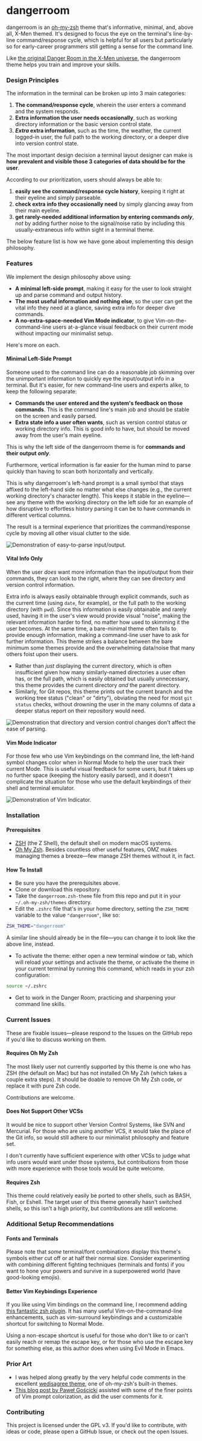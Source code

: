 # dangerroom

dangerroom is an [oh-my-zsh][oh-my-zsh] theme that's informative, minimal, and, above all, X-Men themed. It's designed to focus the eye on the terminal's line-by-line command/response cycle, which is helpful for all users but particularly so for early-career programmers still getting a sense for the command line.

Like [the original Danger Room in the X-Men universe](https://en.wikipedia.org/wiki/Danger_Room), the dangerroom theme helps you train and improve your skills.

### Design Principles

The information in the terminal can be broken up into 3 main categories:

1. **The command/response cycle**, wherein the user enters a command and the system responds.
2. **Extra information the user needs occasionally**, such as working directory information or the basic version control state.
3. **_Extra_ extra information**, such as the time, the weather, the current logged-in user, the full path to the working directory, or a deeper dive into version control state.

The most important design decision a terminal layout designer can make is **how prevalent and visible those 3 categories of data should be for the user**.

According to our prioritization, users should always be able to:

1. **easily see the command/response cycle history**, keeping it right at their eyeline and simply parseable.
2. **check extra info they occasionally need** by simply glancing away from their main eyeline.
3. **get rarely-needed additional information by entering commands _only_**, _not_ by adding further noise to the signal/noise ratio by including this usually-extraneous info within sight in a terminal theme.

The below feature list is how we have gone about implementing this design philosophy.

### Features

We implement the design philosophy above using:

- **A minimal left-side prompt**, making it easy for the user to look straight up and parse command and output history.
- **The most useful information and nothing else**, so the user can get the vital info they need at a glance, saving extra info for deeper dive commands.
- **A no-extra-space-needed Vim Mode indicator**, to give Vim-on-the-command-line users at-a-glance visual feedback on their current mode without impacting our minimalist setup.

Here's more on each.

#### Minimal Left-Side Prompt

Someone used to the command line can do a reasonable job skimming over the unimportant information to quickly eye the input/output info in a terminal. But it's easier, for new command-line users and experts alike, to keep the following separate:

- **Commands the user entered and the system's feedback on those commands**. This is the command line's main job and should be stable on the screen and easily parsed.
- **Extra state info a user often wants**, such as version control status or working directory info. This is good info to have, but should be moved away from the user's main eyeline.

This is why the left side of the dangerroom theme is for **commands and their output _only_**.

Furthermore, vertical information is far easier for the human mind to parse quickly than having to scan both horizontally and vertically.

This is why dangerroom's left-hand prompt is a small symbol that stays affixed to the left-hand side no matter what else changes (e.g., the current working directory's character length). This keeps it stable in the eyeline—see any theme with the working directory on the left side for an example of how disruptive to effortless history parsing it can be to have commands in different vertical columns.

The result is a terminal experience that prioritizes the command/response cycle by moving all other visual clutter to the side.

![Demonstration of easy-to-parse input/output.](./assets/feature-walkthrough-screenshot-1.png "The X-Men believe in terminal prompt minimalism. Or they would, if they were computer hackers.")

#### Vital Info Only

When the user _does_ want more information than the input/output from their commands, they can look to the right, where they can see directory and version control information.

Extra info is always easily obtainable through explicit commands, such as the current time (using `date`, for example), or the full path to the working directory (with `pwd`). Since this information is easily obtainable and rarely used, having it in the user's view would provide visual "noise", making the relevant information harder to find, no matter how used to skimming it the user becomes. At the same time, a bare-minimal theme often fails to provide enough information, making a command-line user have to ask for further information. This theme strikes a balance between the bare minimum some themes provide and the overwhelming data/noise that many others foist upon their users.

- Rather than _just_ displaying the current directory, which is often insufficient given how many similarly-named directories a user often has, or the full path, which is easily obtained but usually unnecessary, this theme provides the current directory _and_ the parent directory.
- Similarly, for Git repos, this theme prints out the current branch and the working tree status ("clean" or "dirty"), obviating the need for most `git status` checks, without drowning the user in the many columns of data a deeper status report on their repository would need.

![Demonstration that directory and version control changes don't affect the ease of parsing.](./assets/feature-walkthrough-screenshot-2.png "Marvel would love this theme as much as the X-Men would, and neither party would ever consider suing me. Right?")

#### Vim Mode Indicator

For those few who use Vim keybindings on the command line, the left-hand symbol changes color when in Normal Mode to help the user track their current Mode. This is useful visual feedback for some users, but it takes up no further space (keeping the history easily parsed), and it doesn't complicate the situation for those who use the default keybindings of their shell and terminal emulator.

![Demonstration of Vim Indicator.](./assets/feature-walkthrough-screenshot-3.png "Maybe they'd welcome the tribute. Yessir, I bet they'd even make me an honorary X-Man! \"The Hacker\"? \"Captain Coder\"? \"Mister Middle-Aged\"?")

### Installation

#### Prerequisites

- [ZSH](https://en.wikipedia.org/wiki/Z_shell) (the Z Shell), the default shell on modern macOS systems.
- [Oh My Zsh][oh-my-zsh]. Besides countless other useful features, OMZ makes managing themes a breeze—few manage ZSH themes without it, in fact.

#### How To Install

- Be sure you have the prerequisites above.
- Clone or download this repository.
- Take the `dangerroom.zsh-theme` file from this repo and put it in your `~/.oh-my-zsh/themes` directory.
- Edit the `.zshrc` file that's in your home directory, setting the `ZSH_THEME` variable to the value `"dangerroom"`, like so:

```sh
ZSH_THEME="dangerroom"
```

A similar line should already be in the file—you can change it to look like the above line, instead.

- To activate the theme: either open a new terminal window or tab, which will reload your settings and activate the theme, or activate the theme in your current terminal by running this command, which reads in your zsh configuration:

```sh
source ~/.zshrc
```

- Get to work in the Danger Room, practicing and sharpening your command line skills.

### Current Issues

These are fixable issues—please respond to the Issues on the GitHub repo if you'd like to discuss working on them.

#### Requires Oh My Zsh

The most likely user not currently supported by this theme is one who has ZSH (the default on Mac) but has not installed Oh My Zsh (which takes a couple extra steps). It should be doable to remove Oh My Zsh code, or replace it with pure Zsh code.

Contributions are welcome.

#### Does Not Support Other VCSs

It would be nice to support other Version Control Systems, like SVN and Mercurial. For those who are using another VCS, it would take the place of the Git info, so would still adhere to our minimalist philosophy and feature set.

I don't currently have sufficient experience with other VCSs to judge what info users would want under those systems, but contributions from those with more experience with those tools would be quite welcome.

#### Requires Zsh

This theme could relatively easily be ported to other shells, such as BASH, Fish, or Eshell. The target user of this theme generally hasn't switched shells, so this isn't a high priority, but contributions are still welcome.

### Additional Setup Recommendations

#### Fonts and Terminals

Please note that _some_ terminal/font combinations display this theme's symbols either cut off or at half their normal size. Consider experimenting with combining different fighting techniques (terminals and fonts) if you want to hone your powers and survive in a superpowered world (have good-looking emojis).

#### Better Vim Keybindings Experience

If you like using Vim bindings on the command line, I recommend adding [this fantastic zsh plugin](https://github.com/softmoth/zsh-vim-mode). It has many useful Vim-on-the-command-line enhancements, such as vim-surround keybindings and a customizable shortcut for switching to Normal Mode.

Using a non-escape shortcut is useful for those who don't like to or can't easily reach or remap the escape key, or for those who use the escape key for something else, as this author does when using Evil Mode in Emacs.

### Prior Art

- I was helped along greatly by the very helpful code comments in the excellent [wedisagree theme](https://github.com/ohmyzsh/ohmyzsh/blob/master/themes/wedisagree.zsh-theme), one of oh-my-zsh's built-in themes. 
- [This blog post by Paweł Gościcki](http://pawelgoscicki.com/archives/2012/09/vi-mode-indicator-in-zsh-prompt/) assisted with some of the finer points of Vim prompt colorization, as did the user comments for it.

### Contributing

This project is licensed under the GPL v3. If you'd like to contribute, with ideas or code, please open a GitHub Issue, or check out the open Issues.

[oh-my-zsh]: https://ohmyz.sh/
